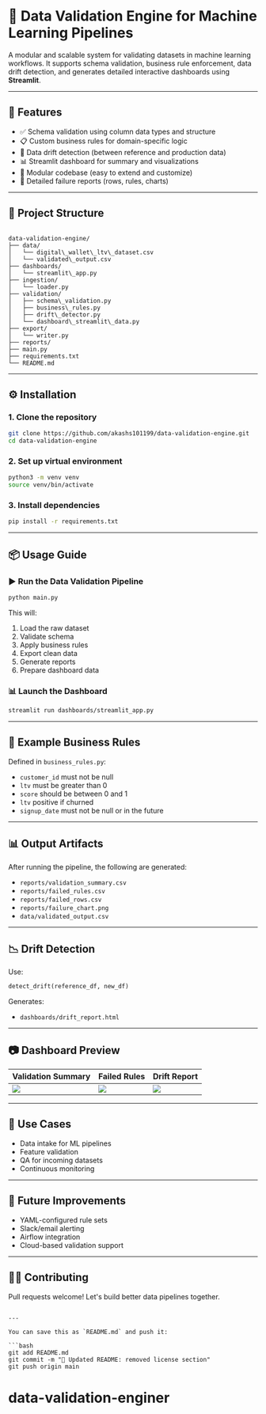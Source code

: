 # 🧪 Data Validation Engine for Machine Learning Pipelines

A modular and scalable system for validating datasets in machine learning workflows. It supports schema validation, business rule enforcement, data drift detection, and generates detailed interactive dashboards using **Streamlit**.

---

## 🚀 Features

- ✅ Schema validation using column data types and structure  
- 📋 Custom business rules for domain-specific logic  
- 🔁 Data drift detection (between reference and production data)  
- 📊 Streamlit dashboard for summary and visualizations  
- 📂 Modular codebase (easy to extend and customize)  
- 📝 Detailed failure reports (rows, rules, charts)

---

## 📁 Project Structure

```

data-validation-engine/
├── data/
│   └── digital\_wallet\_ltv\_dataset.csv
│   └── validated\_output.csv
├── dashboards/
│   └── streamlit\_app.py
├── ingestion/
│   └── loader.py
├── validation/
│   ├── schema\_validation.py
│   ├── business\_rules.py
│   ├── drift\_detector.py
│   └── dashboard\_streamlit\_data.py
├── export/
│   └── writer.py
├── reports/
├── main.py
├── requirements.txt
└── README.md

````

---

## ⚙️ Installation

### 1. Clone the repository

```bash
git clone https://github.com/akashs101199/data-validation-engine.git
cd data-validation-engine
````

### 2. Set up virtual environment

```bash
python3 -m venv venv
source venv/bin/activate
```

### 3. Install dependencies

```bash
pip install -r requirements.txt
```

---

## 📦 Usage Guide

### ▶️ Run the Data Validation Pipeline

```bash
python main.py
```

This will:

1. Load the raw dataset
2. Validate schema
3. Apply business rules
4. Export clean data
5. Generate reports
6. Prepare dashboard data

### 📊 Launch the Dashboard

```bash
streamlit run dashboards/streamlit_app.py
```

---

## 🧪 Example Business Rules

Defined in `business_rules.py`:

* `customer_id` must not be null
* `ltv` must be greater than 0
* `score` should be between 0 and 1
* `ltv` positive if churned
* `signup_date` must not be null or in the future

---

## 📊 Output Artifacts

After running the pipeline, the following are generated:

* `reports/validation_summary.csv`
* `reports/failed_rules.csv`
* `reports/failed_rows.csv`
* `reports/failure_chart.png`
* `data/validated_output.csv`

---

## 📉 Drift Detection

Use:

```python
detect_drift(reference_df, new_df)
```

Generates:

* `dashboards/drift_report.html`

---

## 📷 Dashboard Preview

| Validation Summary           | Failed Rules               | Drift Report               |
| ---------------------------- | -------------------------- | -------------------------- |
| ![](screenshots/summary.png) | ![](screenshots/rules.png) | ![](screenshots/drift.png) |

---

## 🤖 Use Cases

* Data intake for ML pipelines
* Feature validation
* QA for incoming datasets
* Continuous monitoring

---

## 🧩 Future Improvements

* YAML-configured rule sets
* Slack/email alerting
* Airflow integration
* Cloud-based validation support

---

## 🧑‍💻 Contributing

Pull requests welcome! Let's build better data pipelines together.

````

---

You can save this as `README.md` and push it:

```bash
git add README.md
git commit -m "📝 Updated README: removed license section"
git push origin main
````
# data-validation-enginer
